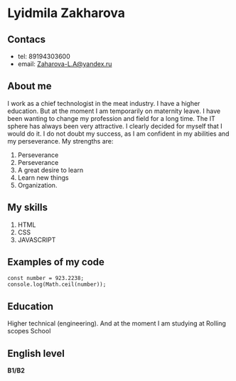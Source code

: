 # Lyidmila Zakharova
## Contacs
* tel: 89194303600
* email: Zaharova-L.A@yandex.ru
## About me
I work as a chief technologist in the meat industry. I have a higher education. But at the moment I am temporarily on maternity leave. I have been wanting to change my profession and field for a long time. The IT sphere has always been very attractive. I clearly decided for myself that I would do it. I do not doubt my success, as I am confident in my abilities and my perseverance. 
My strengths are:
1. Perseverance 
2. Perseverance 
3. A great desire to learn
4. Learn new things 
5. Organization.
## My skills
1. HTML
2. CSS
3. JAVASCRIPT
## Examples of my code
```
const number = 923.2238;
console.log(Math.ceil(number));
```
## Education
Higher technical (engineering). And at the moment I am studying at Rolling scopes School
## English level
**B1/B2**
